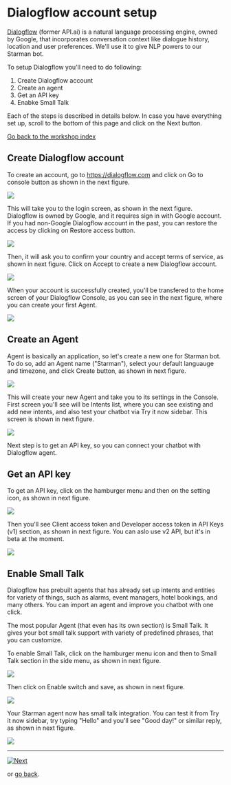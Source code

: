 # Dialogflow account setup

[Dialogflow](https://dialogflow.com) (former API.ai) is a natural language processing engine, owned by Google, that incorporates conversation context like dialogue history, location and user preferences. We'll use it to give NLP powers to our Starman bot.

To setup Dialogflow you'll need to do following:

1. Create Dialogflow account
2. Create an agent
3. Get an API key
4. Enabke Small Talk

Each of the steps is described in details below. In case you have everything set up, scroll to the bottom of this page and click on the Next button.

[Go back to the workshop index](../README.md)

## Create Dialogflow account

To create an account, go to https://dialogflow.com and click on Go to console button as shown in the next figure.

![](../assets/figure-c.1.png)

This will take you to the login screen, as shown in the next figure. Dialogflow is owned by Google, and it requires sign in with Google account. If you had non-Google Dialogflow account in the past, you can restore the access by clicking on Restore access button.

![](../assets/figure-c.2.png)

Then, it will ask you to confirm your country and accept terms of service, as shown in next figure. Click on Accept to create a new Dialogflow account.

![](../assets/figure-c.3.png)

When your account is successfully created, you'll be transfered to the home screen of your Dialogflow Console, as you can see in the next figure, where you can create your first Agent.

![](../assets/figure-c.4.png)

## Create an Agent

Agent is basically an application, so let's create a new one for Starman bot. To do so, add an Agent name ("Starman"), select your default languauge and timezone, and click Create button, as shown in next figure.

![](../assets/figure-c.5.png)

This will create your new Agent and take you to its settings in the Console. First screen you'll see will be Intents list, where you can see existing and add new intents, and also test your chatbot via Try it now sidebar. This screen is shown in next figure.

![](../assets/figure-c.6.png)

Next step is to get an API key, so you can connect your chatbot with Dialogflow agent.

## Get an API key

To get an API key, click on the hamburger menu and then on the setting icon, as shown in next figure.

![](../assets/figure-c.7.png)

Then you'll see Client access token and Developer access token in API Keys (v1) section, as shown in next figure. You can aslo use v2 API, but it's in beta at the moment.

![](../assets/figure-c.8.png)

## Enable Small Talk

Dialogflow has prebuilt agents that has already set up intents and entities for variety of things, such as alarms, event managers, hotel bookings, and many others. You can import an agent and improve you chatbot with one click.

The most popular Agent (that even has its own section) is Small Talk. It gives your bot small talk support with variety of predefined phrases, that you can customize.

To enable Small Talk, click on the hamburger menu icon and then to Small Talk section in the side menu, as shown in next figure.

![](../assets/figure-c.9.png)

Then click on Enable switch and save, as shown in next figure.

![](../assets/figure-c.10.png)

Your Starman agent now has small talk integration. You can test it from Try it now sidebar, try typing "Hello" and you'll see "Good day!" or similar reply, as shown in next figure.

![](../assets/figure-c.11.png)

-----

[![Next](../assets/next.png)](../exercises/exercise-01.md)

or [go back](./FB-setup.md).